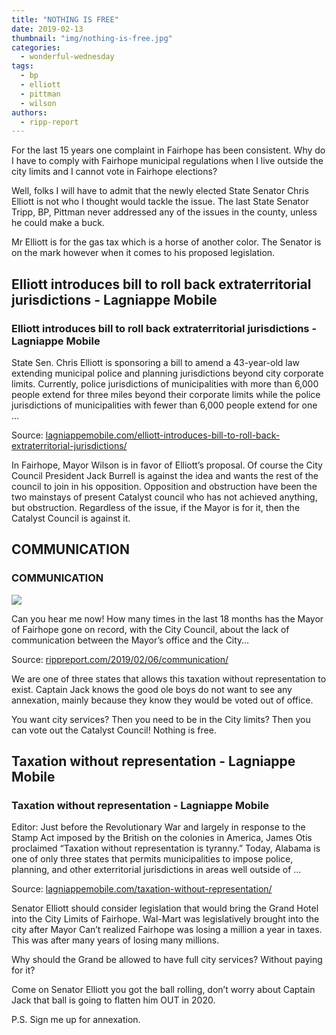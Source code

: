 ```yaml
---
title: "NOTHING IS FREE"
date: 2019-02-13
thumbnail: "img/nothing-is-free.jpg"
categories: 
  - wonderful-wednesday
tags: 
  - bp
  - elliott
  - pittman
  - wilson
authors: 
  - ripp-report
---
```


For the last 15 years one complaint in Fairhope has been consistent. Why do I have to comply with Fairhope municipal regulations when I live outside the city limits and I cannot vote in Fairhope elections?

Well, folks I will have to admit that the newly elected State Senator Chris Elliott is not who I thought would tackle the issue. The last State Senator Tripp, BP, Pittman never addressed any of the issues in the county, unless he could make a buck.

Mr Elliott is for the gas tax which is a horse of another color. The Senator is on the mark however when it comes to his proposed legislation.

<div class="link-preview">

## Elliott introduces bill to roll back extraterritorial jurisdictions - Lagniappe Mobile

### Elliott introduces bill to roll back extraterritorial jurisdictions - Lagniappe Mobile

State Sen. Chris Elliott is sponsoring a bill to amend a 43-year-old law extending municipal police and planning jurisdictions beyond city corporate limits. Currently, police jurisdictions of municipalities with more than 6,000 people extend for three miles beyond their corporate limits while the police jurisdictions of municipalities with fewer than 6,000 people extend for one …

Source: [lagniappemobile.com/elliott-introduces-bill-to-roll-back-extraterritorial-jurisdictions/](https://lagniappemobile.com/elliott-introduces-bill-to-roll-back-extraterritorial-jurisdictions/)

In Fairhope, Mayor Wilson is in favor of Elliott’s proposal. Of course the City Council President Jack Burrell is against the idea and wants the rest of the council to join in his opposition. Opposition and obstruction have been the two mainstays of present Catalyst council who has not achieved anything, but obstruction. Regardless of the issue, if the Mayor is for it, then the Catalyst Council is against it.

## COMMUNICATION

### COMMUNICATION

![](https://cdn.rippreport.com/communication.jpg)

Can you hear me now! How many times in the last 18 months has the Mayor of Fairhope gone on record, with the City Council, about the lack of communication between the Mayor’s office and the City…

Source: [rippreport.com/2019/02/06/communication/](https://rippreport.com/communication/)

</div>
We are one of three states that allows this taxation without representation to exist. Captain Jack knows the good ole boys do not want to see any annexation, mainly because they know they would be voted out of office.

You want city services? Then you need to be in the City limits? Then you can vote out the Catalyst Council! Nothing is free.

## Taxation without representation - Lagniappe Mobile

### Taxation without representation - Lagniappe Mobile

Editor: Just before the Revolutionary War and largely in response to the Stamp Act imposed by the British on the colonies in America, James Otis proclaimed “Taxation without representation is tyranny.” Today, Alabama is one of only three states that permits municipalities to impose police, planning, and other exterritorial jurisdictions in areas well outside of …

Source: [lagniappemobile.com/taxation-without-representation/](https://lagniappemobile.com/taxation-without-representation/)

Senator Elliott should consider legislation that would bring the Grand Hotel into the City Limits of Fairhope. Wal-Mart was legislatively brought into the city after Mayor Can’t realized Fairhope was losing a million a year in taxes. This was after many years of losing many millions.

Why should the Grand be allowed to have full city services? Without paying for it?

Come on Senator Elliott you got the ball rolling, don’t worry about Captain Jack that ball is going to flatten him OUT in 2020.

P.S. Sign me up for annexation.
